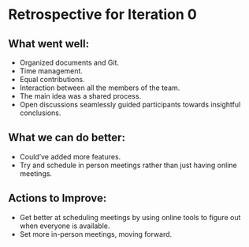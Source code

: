 # Retrospective for Iteration 0
## What went well:
* Organized documents and Git.
* Time management.
* Equal contributions.
* Interaction between all the members of the team.
* The main idea was a shared process.
* Open discussions seamlessly guided participants towards insightful conclusions.

## What we can do better:
* Could’ve added more features.
* Try and schedule in person meetings rather than just having online meetings.

## Actions to Improve:
* Get better at scheduling meetings by using online tools to figure out when everyone is available.
* Set more in-person meetings, moving forward.
